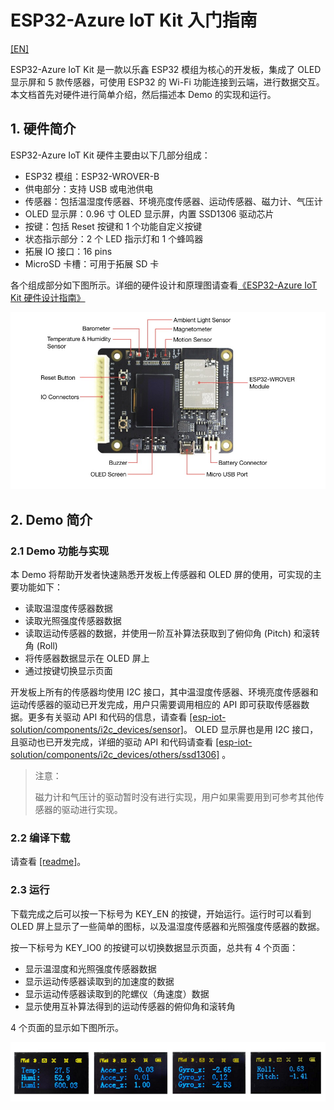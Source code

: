 # ESP32-Azure IoT Kit 入门指南

[[EN]](./readme_en.md)

ESP32-Azure IoT Kit 是一款以乐鑫 ESP32 模组为核心的开发板，集成了 OLED 显示屏和 5 款传感器，可使用 ESP32 的 Wi-Fi 功能连接到云端，进行数据交互。本文档首先对硬件进行简单介绍，然后描述本 Demo 的实现和运行。

## 1. 硬件简介
ESP32-Azure IoT Kit 硬件主要由以下几部分组成：

  * ESP32 模组：ESP32-WROVER-B
  * 供电部分：支持 USB 或电池供电
  * 传感器：包括温湿度传感器、环境亮度传感器、运动传感器、磁力计、气压计
  * OLED 显示屏：0.96 寸 OLED 显示屏，内置 SSD1306 驱动芯片
  * 按键：包括 Reset 按键和 1 个功能自定义按键
  * 状态指示部分：2 个 LED 指示灯和 1 个蜂鸣器
  * 拓展 IO 接口：16 pins
  * MicroSD 卡槽：可用于拓展 SD 卡

各个组成部分如下图所示。详细的硬件设计和原理图请查看[《ESP32-Azure IoT Kit 硬件设计指南》](https://www.espressif.com/sites/default/files/documentation/esp32-azure_iot_kit_hardware_design_guide__cn.pdf)

<img src="../../documents/_static/esp32_azure_iot_kit/esp32-azure_iot_kit.jpg"> 

## 2. Demo 简介

### 2.1 Demo 功能与实现
本 Demo 将帮助开发者快速熟悉开发板上传感器和 OLED 屏的使用，可实现的主要功能如下：  

  * 读取温湿度传感器数据
  * 读取光照强度传感器数据
  * 读取运动传感器的数据，并使用一阶互补算法获取到了俯仰角 (Pitch) 和滚转角 (Roll)
  * 将传感器数据显示在 OLED 屏上
  * 通过按键切换显示页面

开发板上所有的传感器均使用 I2C 接口，其中温湿度传感器、环境亮度传感器和运动传感器的驱动已开发完成，用户只需要调用相应的 API 即可获取传感器数据。更多有关驱动 API 和代码的信息，请查看 [[esp-iot-solution/components/i2c_devices/sensor]](./../../components/i2c_devices/sensor)。
OLED 显示屏也是用 I2C 接口，且驱动也已开发完成，详细的驱动 API 和代码请查看 [[esp-iot-solution/components/i2c_devices/others/ssd1306]](./../../components/i2c_devices/others/ssd1306) 。

> 注意：
> 
> 磁力计和气压计的驱动暂时没有进行实现，用户如果需要用到可参考其他传感器的驱动进行实现。

### 2.2 编译下载
请查看 [[readme]](./../../README.md#preparation)。

### 2.3 运行
下载完成之后可以按一下标号为 KEY_EN 的按键，开始运行。运行时可以看到 OLED 屏上显示了一些简单的图标，以及温湿度传感器和光照强度传感器的数据。

按一下标号为 KEY_IO0 的按键可以切换数据显示页面，总共有 4 个页面：

  * 显示温湿度和光照强度传感器数据
  * 显示运动传感器读取到的加速度的数据
  * 显示运动传感器读取到的陀螺仪（角速度）数据
  * 显示使用互补算法得到的运动传感器的俯仰角和滚转角

4 个页面的显示如下图所示。

<img src="../../documents/_static/esp32_azure_iot_kit/oled_show_pages.png">



